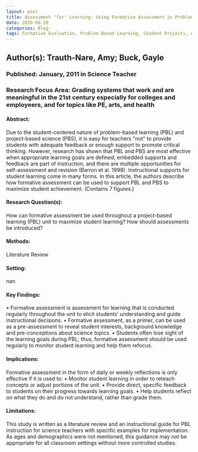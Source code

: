 ```yaml
---
layout: post
title: Assessment "for" Learning- Using Formative Assessment in Problem- and Project-Based Learning
date: 2020-06-20
categories: Blog
tags: Formative Evaluation, Problem Based Learning, Student Projects, Active Learning, Science Instruction, Feedback (Response), Student Evaluation, Teaching Methods, Learning
---
```


## Author(s): Trauth-Nare, Amy; Buck, Gayle

### Published: January, 2011 in Science Teacher

### Research Focus Area: Grading systems that work and are meaningful in the 21st century especially for colleges and employeers, and for topics like PE, arts, and health

#### Abstract:
Due to the student-centered nature of problem-based learning (PBL) and project-based science (PBS), it is easy for teachers "not" to provide students with adequate feedback or enough support to promote critical thinking. However, research has shown that PBL and PBS are most effective when appropriate learning goals are defined, embedded supports and feedback are part of instruction, and there are multiple opportunities for self-assessment and revision (Barron et al. 1998). Instructional supports for student learning come in many forms. In this article, the authors describe how formative assessment can be used to support PBL and PBS to maximize student achievement. (Contains 7 figures.)


#### Research Question(s):
How can formative assessment be used throughout a project-based learning (PBL) unit to maximize student learning? How should assessments be introduced?


#### Methods:
Literature Review


#### Setting:
nan


#### Key Findings:
• Formative assessment is assessment for learning that is conducted regularly throughout the unit to elicit students’ understanding and guide instructional decisions. • Formative assessment, as a primer, can be used as a pre-assessment to reveal student interests, background knowledge and pre-conceptions about science topics. • Students often lose sight of the learning goals during PBL; thus, formative assessment should be used regularly to monitor student learning and help them refocus. 


#### Implications:
Formative assessment in the form of daily or weekly reflections is only effective if it is used to: • Monitor student learning in order to reteach concepts or adjust portions of the unit. • Provide direct, specific feedback to students on their progress towards learning goals. • Help students reflect on what they do and do not understand, rather than grade them. 


#### Limitations:
This study is written as a literature review and an instructional guide for PBL instruction for science teachers with specific examples for implementation. As ages and demographics were not mentioned, this guidance may not be appropriate for all classroom settings without more controlled studies.


